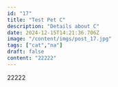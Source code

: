 ```yaml
---
id: "17"
title: "Test Pet C"
description: "Details about C"
date: 2024-12-15T14:21:36.706Z
image: "/content/imgs/post_17.jpg"
tags: ["cat","na"]
draft: false
content: "22222"
---
```


22222